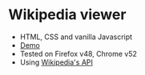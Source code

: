 # Wikipedia viewer

* HTML, CSS and vanilla Javascript
* [Demo](https://kresls.github.io/wikipedia-viewer/)
* Tested on Firefox v48, Chrome v52
* Using [Wikipedia's API](https://www.mediawiki.org/wiki/API:Main_page)
